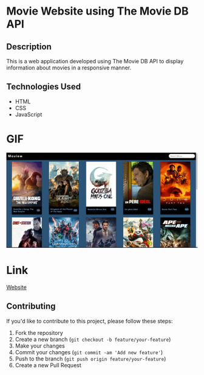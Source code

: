 # Movie Website using The Movie DB API

## Description

This is a web application developed using The Movie DB API to display information about movies in a responsive manner.

## Technologies Used

- HTML
- CSS
- JavaScript

# GIF

![](Moview.gif)

# Link

[Website](https://6647933856a651022208f81c--gleaming-melomakarona-d76bd8.netlify.app/)


## Contributing

If you'd like to contribute to this project, please follow these steps:

1. Fork the repository
2. Create a new branch (`git checkout -b feature/your-feature`)
3. Make your changes
4. Commit your changes (`git commit -am 'Add new feature'`)
5. Push to the branch (`git push origin feature/your-feature`)
6. Create a new Pull Request
